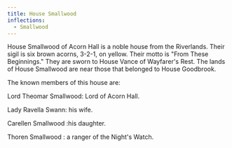 ```yaml
---
title: House Smallwood
inflections:
  - Smallwood
---
```


House Smallwood of Acorn Hall is a noble house from the Riverlands. Their sigil is six brown acorns, 3-2-1, on yellow. Their motto is "From These Beginnings." They are sworn to House Vance of Wayfarer's Rest. The lands of House Smallwood are near those that belonged to House Goodbrook.

The known members of this house are:

Lord Theomar Smallwood: Lord of Acorn Hall.

Lady Ravella Swann: his wife.

Carellen Smallwood :his daughter.

Thoren Smallwood : a ranger of the Night's Watch.


